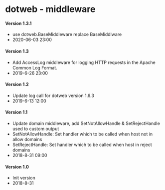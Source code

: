 # dotweb - middleware

#### Version 1.3.1
* use dotweb.BaseMiddleware replace BaseMiddlware
* 2020-06-03 23:00


#### Version 1.3
* Add AccessLog middleware for logging HTTP requests in the Apache Common Log Format.
* 2019-6-26 23:00

#### Version 1.2
* Update log call for dotweb version 1.6.3
* 2019-6-13 12:00

#### Version 1.1
* Update domain middleware, add SetNotAllowHandle & SetRejectHandle used to custom output
* SetNotAllowHandle: Set handler which to be called when host not in allow domains
* SetRejectHandle: Set handler which to be called when host in reject domains
* 2018-8-31 09:00

#### Version 1.0
* Init version
* 2018-8-31